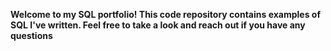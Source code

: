 **Welcome to my SQL portfolio! This code repository contains examples of SQL I've written. Feel free to take a look and reach out if you have any questions**
